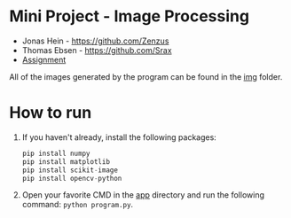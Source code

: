 # Mini Project - Image Processing
- Jonas Hein - https://github.com/Zenzus
- Thomas Ebsen - https://github.com/Srax 
- [Assignment](files/Assignment.pdf)


All of the images generated by the program can be found in the [img](app/img) folder.
# How to run
1. If you haven't already, install the following packages:  
    ```python
    pip install numpy
    pip install matplotlib
    pip install scikit-image
    pip install opencv-python
    ```
2. Open your favorite CMD in the [app](/app) directory and run the following command: `python program.py`.  

